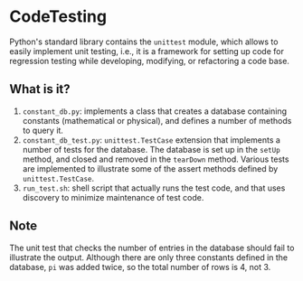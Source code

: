 CodeTesting
===========

Python's standard library contains the `unittest` module, which allows
to easily implement unit testing, i.e., it is a framework for setting
up code for regression testing while developing, modifying, or refactoring
a code base.

What is it?
-----------
1. `constant_db.py`: implements a class that creates a database containing
    constants (mathematical or physical), and defines a number of methods
    to query it.
1. `constant_db_test.py`: `unittest.TestCase` extension that implements a
    number of tests for the database.  The database is set up in the
    `setUp` method, and closed and removed in the `tearDown` method.
    Various tests are implemented to illustrate some of the assert methods
    defined by `unittest.TestCase`.
1. `run_test.sh`: shell script that actually runs the test code, and that
    uses discovery to minimize maintenance of test code.

Note
----
The unit test that checks the number of entries in the database should
fail to illustrate the output.  Although there are only three constants
defined in the database, `pi` was added twice, so the total number of
rows is 4, not 3.
